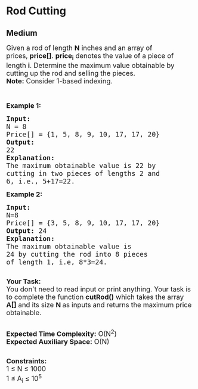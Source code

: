 # Rod Cutting
## Medium
<div class="problems_problem_content__Xm_eO"><p><span style="font-size:18px">Given a rod of length <strong>N</strong> inches and an array of prices,&nbsp;<strong>price[]</strong>. <strong>price<sub>i</sub></strong>&nbsp;denotes the value of a piece of length <strong>i</strong>.&nbsp;Determine the maximum value obtainable by cutting up the rod and selling the pieces.<br>
<strong>Note:</strong>&nbsp;Consider 1-based indexing.</span></p>

<p>&nbsp;</p>

<p><span style="font-size:18px"><strong>Example 1:</strong></span></p>

<pre><span style="font-size:18px"><strong>Input:</strong>
N = 8
Price[] = {1, 5, 8, 9, 10, 17, 17, 20}
<strong>Output:</strong>
22</span>
<strong><span style="font-size:18px">Explanation:
</span></strong><span style="font-size:18px">The maximum obtainable value is 22 by
cutting in two pieces of lengths 2 and 
6, i.e., 5+17=22.</span>
</pre>

<p><strong><span style="font-size:18px">Example 2:</span></strong></p>

<pre><span style="font-size:18px"><strong>Input:</strong>
N=8
Price[] = {3, 5, 8, 9, 10, 17, 17, 20}
<strong>Output:</strong> 24
<strong>Explanation: </strong>
The maximum obtainable value is 
24 by cutting the rod into 8 pieces 
of length 1, i.e, 8*3=24. </span></pre>

<p><br>
<span style="font-size:18px"><strong>Your Task:&nbsp;&nbsp;</strong><br>
You don't need to read input or print anything. Your task is to complete the function <strong>cutRod()</strong>&nbsp;which takes the array <strong>A[]</strong> and its size <strong>N</strong><strong> </strong>as inputs and returns the maximum price obtainable.</span></p>

<p><br>
<span style="font-size:18px"><strong>Expected Time Complexity:</strong> O(N<sup>2</sup>)<br>
<strong>Expected Auxiliary Space:</strong> O(N)</span></p>

<p><br>
<span style="font-size:18px"><strong>Constraints:</strong><br>
1 ≤ N ≤ 1000<br>
1 ≤ A<sub>i</sub> ≤ 10<sup>5</sup></span></p>
</div>
